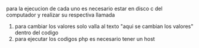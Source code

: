 para la ejecucion de cada uno es necesario estar en disco c del computador y realizar su respectiva llamada

1. para cambiar los valores solo valla al texto "aqui se cambian los valores" dentro del codigo 
2. para ejecutar los codigos php es necesario tener un host